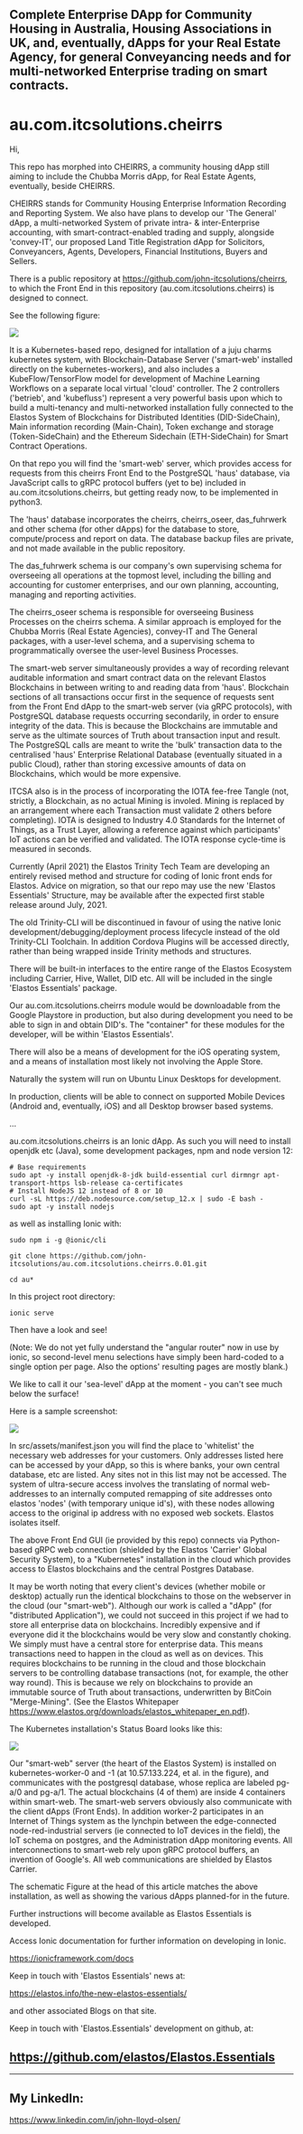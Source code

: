 ## Complete Enterprise DApp for Community Housing in Australia, Housing Associations in UK, and, eventually, dApps for your Real Estate Agency, for general Conveyancing needs and for multi-networked Enterprise trading on smart contracts.

# au.com.itcsolutions.cheirrs

Hi, 

This repo has morphed into CHEIRRS, a community housing dApp still aiming to include the Chubba Morris dApp, for Real Estate Agents, eventually, beside CHEIRRS.

CHEIRRS stands for Community Housing Enterprise Information Recording and Reporting System. We also have plans to develop our 'The General' dApp, a multi-networked System of private intra- & inter-Enterprise accounting, with smart-contract-enabled trading and supply, alongside 'convey-IT', our proposed Land Title Registration dApp for Solicitors, Conveyancers, Agents, Developers, Financial Institutions, Buyers and Sellers. 

There is a public repository at https://github.com/john-itcsolutions/cheirrs, to which the Front End in this repository (au.com.itcsolutions.cheirrs) is designed to connect.

See the following figure:

<img src="./kubernetesinstallation-05-11-2021-8.png">

It is a Kubernetes-based repo, designed for intallation of a juju charms kubernetes system, with Blockchain-Database Server ('smart-web' installed directly on the kubernetes-workers), and also includes a KubeFlow/TensorFlow model for development of Machine Learning Workflows on a separate local virtual 'cloud' controller. The 2 controllers ('betrieb', and 'kubefluss') represent a very powerful basis upon which to build a multi-tenancy and multi-networked installation fully connected to the Elastos System of Blockchains for Distributed Identities (DID-SideChain), Main information recording (Main-Chain), Token exchange and storage (Token-SideChain) and the Ethereum Sidechain (ETH-SideChain) for Smart Contract Operations.

On that repo you will find the 'smart-web' server, which provides access for requests from this cheirrs Front End to the PostgreSQL 'haus' database, via JavaScript calls to gRPC protocol buffers (yet to be) included in au.com.itcsolutions.cheirrs, but getting ready now, to be implemented in python3.

The 'haus' database incorporates the cheirrs, cheirrs_oseer, das_fuhrwerk and other schema (for other dApps) for the database to store, compute/process and report on data. The database backup files are private, and not made available in the public repository.

The das_fuhrwerk schema is our company's own supervising schema for overseeing all operations at the topmost level, including the billing and accounting for customer enterprises, and our own planning, accounting, managing and reporting activities.

The cheirrs_oseer schema is responsible for overseeing Business Processes on the cheirrs schema. A similar approach is employed for the Chubba Morris (Real Estate Agencies), convey-IT and The General packages, with a user-level schema, and a supervising schema to programmatically oversee the user-level Business Processes.

The smart-web server simultaneously provides a way of recording relevant auditable information and smart contract data on the relevant Elastos Blockchains in between writing to and reading data from 'haus'. Blockchain sections of all transactions occur first in the sequence of requests sent from the Front End dApp to the smart-web server (via gRPC protocols), with PostgreSQL database requests occurring secondarily, in order to ensure integrity of the data. This is because the Blockchains are immutable and serve as the ultimate sources of Truth about transaction input and result. The PostgreSQL calls are meant to write the 'bulk' transaction data to the centralised 'haus' Enterprise Relational Database (eventually situated in a public Cloud), rather than storing excessive amounts of data on Blockchains, which would be more expensive.

ITCSA also is in the process of incorporating the IOTA fee-free Tangle (not, strictly, a Blockchain, as no actual Mining is involed. Mining is replaced by an arrangement where each Transaction must validate 2 others before completing). IOTA is designed to Industry 4.0 Standards for the Internet of Things, as a Trust Layer, allowing a reference against which participants' IoT actions can be verified and validated. The IOTA response  cycle-time is measured in seconds.

Currently (April 2021) the Elastos Trinity Tech Team are developing an entirely revised method and structure for coding of Ionic front ends for Elastos. Advice on migration, so that our repo may use the new 'Elastos Essentials' Structure, may be available after the expected first stable release around July, 2021.

The old Trinity-CLI will be discontinued in favour of using the native Ionic development/debugging/deployment process lifecycle instead of the old Trinity-CLI Toolchain. In addition Cordova Plugins will be accessed directly, rather than being wrapped inside Trinity methods and structures.

There will be built-in interfaces to the entire range of the Elastos Ecosystem including Carrier, Hive, Wallet, DID etc. All will be included in the single 'Elastos Essentials' package.

Our au.com.itcsolutions.cheirrs module would be downloadable from the Google Playstore in production, but also during development you need to be able to sign in and obtain DID's. The "container" for these modules for the developer, will be within 'Elastos Essentials'.

There will also be a means of development for the iOS operating system, and a means of installation most likely not involving the Apple Store.

Naturally the system will run on Ubuntu Linux Desktops for development.

In production, clients will be able to connect on supported Mobile Devices (Android and, eventually, iOS) and all Desktop browser based systems.

...

au.com.itcsolutions.cheirrs is an Ionic dApp. As such you will need to install openjdk etc (Java), some development packages, npm and node version 12:
```
# Base requirements 
sudo apt -y install openjdk-8-jdk build-essential curl dirmngr apt-transport-https lsb-release ca-certificates
# Install NodeJS 12 instead of 8 or 10
curl -sL https://deb.nodesource.com/setup_12.x | sudo -E bash -
sudo apt -y install nodejs
```

as well as installing Ionic with:

`sudo npm i -g @ionic/cli`

`git clone https://github.com/john-itcsolutions/au.com.itcsolutions.cheirrs.0.01.git`

`cd au*`

In this project root directory:

`ionic serve`

Then have a look and see!

(Note: We do not yet fully understand the "angular router" now in use by ionic, so second-level menu selections have simply been hard-coded to a single option per page. Also the options' resulting pages are mostly blank.)

We like to call it our 'sea-level' dApp at the moment - you can't see much below the surface!

Here is a sample screenshot:

<img src="./Screenshot from 2021-06-17 18-11-23.png">

In src/assets/manifest.json you will find the place to 'whitelist' the necessary web addresses for your customers. Only addresses listed here can be accessed by your dApp, so this is where banks, your own central database, etc are listed. Any sites not in this list may not be accessed. The system of ultra-secure access involves the translating of normal web-addresses to an internally computed remapping of site addresses onto elastos 'nodes' (with temporary unique id's), with these nodes allowing access to the original ip address with no exposed web sockets. Elastos isolates itself.

The above Front End GUI (ie provided by this repo) connects via Python-based gRPC web connection (shielded by the Elastos 'Carrier' Global Security System), to a "Kubernetes" installation in the cloud which provides access to Elastos blockchains and the central Postgres Database.

It may be worth noting that every client's devices (whether mobile or desktop) actually run the identical blockchains to those on the webserver in the cloud (our "smart-web"). Although our work is called a "dApp" (for "distributed Application"), we could not succeed in this project if we had to store all enterprise data on blockchains. Incredibly expensive and if everyone did it the blockchains would be very slow and constantly choking. We simply must have a central store for enterprise data. This means transactions need to happen in the cloud as well as on devices. This requires blockchains to be running in the cloud and those blockchain servers to be controlling database transactions (not, for example, the other way round). This is because we rely on blockchains to provide an immutable source of Truth about transactions, underwritten by BitCoin "Merge-Mining". (See the Elastos Whitepaper https://www.elastos.org/downloads/elastos_whitepaper_en.pdf).

The Kubernetes installation's Status Board looks like this:

<img src="./Screenshot from 2021-06-22 06-28-06.png">

Our "smart-web" server (the heart of the Elastos System) is installed on kubernetes-worker-0 and -1 (at 10.57.133.224, et al. in the figure), and communicates with the postgresql database, whose replica are labeled pg-a/0 and pg-a/1. The actual blockchains (4 of them) are inside 4 containers within smart-web. The smart-web servers obviously also communicate with the client dApps (Front Ends). In addition worker-2 participates in an Internet of Things system as the lynchpin between the edge-connected node-red-industrial servers (ie connected to IoT devices in the field), the IoT schema on postgres, and the Administration dApp monitoring events. All interconnections to smart-web rely upon gRPC protocol buffers, an invention of Google's. All web communications are shielded by Elastos Carrier.

The schematic Figure at the head of this article matches the above installation, as well as showing the various dApps planned-for in the future.

Further instructions will become available as Elastos Essentials is developed.

Access Ionic documentation for further information on developing in Ionic.

https://ionicframework.com/docs

Keep in touch with 'Elastos Essentials' news at:

https://elastos.info/the-new-elastos-essentials/

and other associated Blogs on that site.

Keep in touch with 'Elastos.Essentials' development on github, at:

## https://github.com/elastos/Elastos.Essentials

_____________________________________________________________________________________

## My LinkedIn:

https://www.linkedin.com/in/john-lloyd-olsen/



